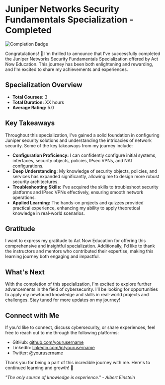 # Juniper Networks Security Fundamentals Specialization - Completed

![Completion Badge](completion_badge.jpg)

Congratulations! 🎉 I'm thrilled to announce that I've successfully completed the Juniper Networks Security Fundamentals Specialization offered by Act Now Education. This journey has been both enlightening and rewarding, and I'm excited to share my achievements and experiences.

## Specialization Overview

- **Total Courses:** 3
- **Total Duration:** XX hours
- **Average Rating:** 5.0

## Key Takeaways

Throughout this specialization, I've gained a solid foundation in configuring Juniper security solutions and understanding the intricacies of network security. Some of the key takeaways from my journey include:

- **Configuration Proficiency:** I can confidently configure initial systems, interfaces, security objects, policies, IPsec VPNs, and NAT configurations.
- **Deep Understanding:** My knowledge of security objects, policies, and services has expanded significantly, allowing me to design more robust security architectures.
- **Troubleshooting Skills:** I've acquired the skills to troubleshoot security platforms and IPsec VPNs effectively, ensuring smooth network operations.
- **Applied Learning:** The hands-on projects and quizzes provided practical experience, enhancing my ability to apply theoretical knowledge in real-world scenarios.

## Gratitude

I want to express my gratitude to Act Now Education for offering this comprehensive and insightful specialization. Additionally, I'd like to thank the instructors and mentors who contributed their expertise, making this learning journey both engaging and impactful.

## What's Next

With the completion of this specialization, I'm excited to explore further advancements in the field of cybersecurity. I'll be looking for opportunities to apply my newfound knowledge and skills in real-world projects and challenges. Stay tuned for more updates on my journey!

## Connect with Me

If you'd like to connect, discuss cybersecurity, or share experiences, feel free to reach out to me through the following platforms:

- GitHub: [github.com/yourusername](https://github.com/yourusername)
- LinkedIn: [linkedin.com/in/yourusername](https://www.linkedin.com/in/yourusername)
- Twitter: [@yourusername](https://twitter.com/yourusername)

Thank you for being a part of this incredible journey with me. Here's to continued learning and growth! 🚀

_"The only source of knowledge is experience." - Albert Einstein_
